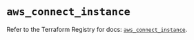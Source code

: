 # `aws_connect_instance`

Refer to the Terraform Registry for docs: [`aws_connect_instance`](https://registry.terraform.io/providers/hashicorp/aws/5.81.0/docs/resources/connect_instance).
